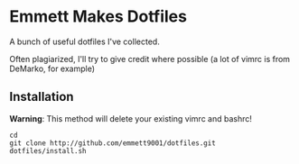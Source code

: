 Emmett Makes Dotfiles
=====================

A bunch of useful dotfiles I've collected.

Often plagiarized, I'll try to give credit where possible (a lot of vimrc is from DeMarko, for example)

Installation
------------

**Warning**: This method will delete your existing vimrc and bashrc!

    cd
    git clone http://github.com/emmett9001/dotfiles.git
    dotfiles/install.sh
